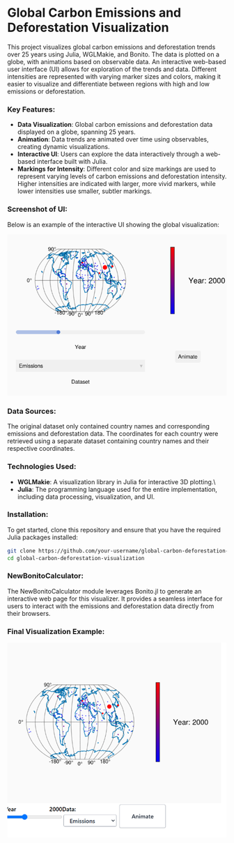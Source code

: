# Global Carbon Emissions and Deforestation Visualization

This project visualizes global carbon emissions and deforestation trends over 25 years using Julia, WGLMakie, and Bonito. The data is plotted on a globe, with animations based on observable data. An interactive web-based user interface (UI) allows for exploration of the trends and data. Different intensities are represented with varying marker sizes and colors, making it easier to visualize and differentiate between regions with high and low emissions or deforestation.

### Key Features:
- **Data Visualization**: Global carbon emissions and deforestation data displayed on a globe, spanning 25 years.
- **Animation**: Data trends are animated over time using observables, creating dynamic visualizations.
- **Interactive UI**: Users can explore the data interactively through a web-based interface built with Julia.
- **Markings for Intensity**: Different color and size markings are used to represent varying levels of carbon emissions and deforestation intensity. Higher intensities are indicated with larger, more vivid markers, while lower intensities use smaller, subtler markings.

### Screenshot of UI:

Below is an example of the interactive UI showing the global visualization:

![UI Example](ui_example.png)

### Data Sources:
The original dataset only contained country names and corresponding emissions and deforestation data. The coordinates for each country were retrieved using a separate dataset containing country names and their respective coordinates.

### Technologies Used:
- **WGLMakie**: A visualization library in Julia for interactive 3D plotting.\
- **Julia**: The programming language used for the entire implementation, including data processing, visualization, and UI.

### Installation:
To get started, clone this repository and ensure that you have the required Julia packages installed:
```bash
git clone https://github.com/your-username/global-carbon-deforestation-visualization.git
cd global-carbon-deforestation-visualization
```
### NewBonitoCalculator:

The NewBonitoCalculator module leverages Bonito.jl to generate an interactive web page for this visualizer. It provides a seamless interface for users to interact with the emissions and deforestation data directly from their browsers.

### Final Visualization Example:

![UI Example2](ui_example2.png)
